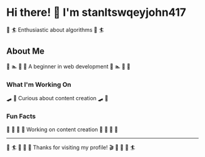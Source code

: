 # Hi there! 👋 I'm stanltswqeyjohn417

🏸 🏄 Enthusiastic about algorithms 🏸 🏄

## About Me
🏒 🏊 🏒 🎱 A beginner in web development 🏒 🏊 🏒 🎱

### What I'm Working On
🛹 🌟 Curious about content creation 🛹 🌟

### Fun Facts
🎣 🏹 🥋 🌈 Working on content creation 🎣 🏹 🥋 🌈

---
🎾 🏄 🥊 🎱 🎳 Thanks for visiting my profile! 🎬 🏸 🎪 🏒 🏄
